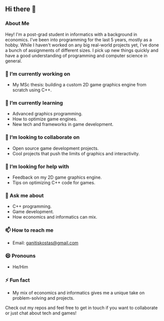 ## Hi there 👋

<!--
**kganitis/kganitis** is a ✨ _special_ ✨ repository because its `README.md` (this file) appears on your GitHub profile.
-->

### About Me

Hey! I'm a post-grad student in informatics with a background in economics. I've been into programming for the last 5 years, mostly as a hobby. While I haven't worked on any big real-world projects yet, I've done a bunch of assignments of different sizes. I pick up new things quickly and have a good understanding of programming and computer science in general.

### 🔭 I’m currently working on
- My MSc thesis: building a custom 2D game graphics engine from scratch using C++.

### 🌱 I’m currently learning
- Advanced graphics programming.
- How to optimize game engines.
- New tech and frameworks in game development.

### 👯 I’m looking to collaborate on
- Open source game development projects.
- Cool projects that push the limits of graphics and interactivity.

### 🤔 I’m looking for help with
- Feedback on my 2D game graphics engine.
- Tips on optimizing C++ code for games.

### 💬 Ask me about
- C++ programming.
- Game development.
- How economics and informatics can mix.

### 📫 How to reach me
- Email: [ganitiskostas@gmail.com](ganitiskostas@gmail.com)

### 😄 Pronouns
- He/Him

### ⚡ Fun fact
- My mix of economics and informatics gives me a unique take on problem-solving and projects.

Check out my repos and feel free to get in touch if you want to collaborate or just chat about tech and games!
